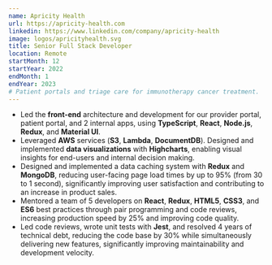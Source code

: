 ```yaml
---
name: Apricity Health
url: https://apricity-health.com
linkedin: https://www.linkedin.com/company/apricity-health
image: logos/apricityhealth.svg
title: Senior Full Stack Developer
location: Remote
startMonth: 12
startYear: 2022
endMonth: 1
endYear: 2023
# Patient portals and triage care for immunotherapy cancer treatment.
---
```


- Led the **front-end** architecture and development for our provider portal, patient portal, and 2 internal apps, using **TypeScript**, **React**, **Node.js**, **Redux**, and **Material UI**.
- Leveraged **AWS** services (**S3**, **Lambda**, **DocumentDB**). Designed and implemented **data visualizations** with **Highcharts**, enabling visual insights for end-users and internal decision making.
- Designed and implemented a data caching system with **Redux** and **MongoDB**, reducing user-facing page load times by up to 95% (from 30 to 1 second), significantly improving user satisfaction and contributing to an increase in product sales.
- Mentored a team of 5 developers on **React**, **Redux**, **HTML5**, **CSS3**, and **ES6** best practices through pair programming and code reviews, increasing production speed by 25% and improving code quality.
- Led code reviews, wrote unit tests with **Jest**, and resolved 4 years of technical debt, reducing the code base by 30% while simultaneously delivering new features, significantly improving maintainability and development velocity.
